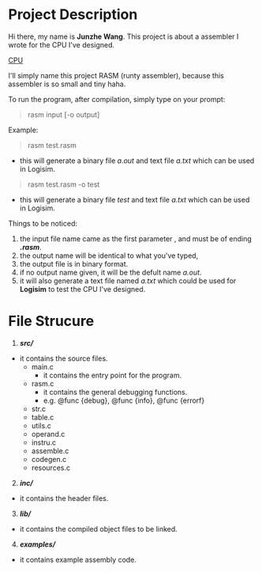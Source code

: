 # Project Description

Hi there, my name is **Junzhe Wang**.
This project is about a assembler I wrote for the CPU I've designed. 

[CPU](https://github.com/J-M-W0/CPU)

I'll simply name this project RASM (runty assembler), because this assembler is so small and tiny haha.

To run the program, after compilation, simply type on your prompt:

> rasm input [-o output]

Example:
> rasm test.rasm
- this will generate a binary file *a.out* and text file *a.txt* which can be used in Logisim.

> rasm test.rasm -o test
- this will generate a binary file *test* and text file *a.txt* which can be used in Logisim.

Things to be noticed:
1. the input file name came as the first parameter , and must be of ending ***.rasm***.
2. the output name will be identical to what you've typed, 
3. the output file is in binary format.
4. if no output name given, it will be the defult name  *a.out*.
5. it will also generate a text file named *a.txt* which could be used for **Logisim** to test the CPU I've designed.


# File Strucure
1. ***src/***
- it contains the source files.
    - main.c
        - it contains the entry point for the program.
    - rasm.c
        - it contains the general debugging functions.
        - e.g. @func {debug}, @func {info}, @func {errorf}
    - str.c
    - table.c
    - utils.c
    - operand.c
    - instru.c
    - assemble.c
    - codegen.c
    - resources.c
2. ***inc/***
- it contains the header files.
3. ***lib/***
- it contains the compiled object files to be linked.
4. ***examples/***
- it contains example assembly code.

